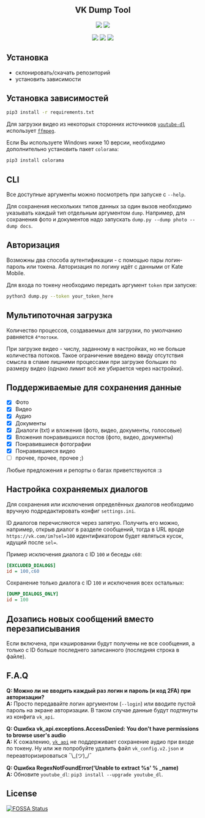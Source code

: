 <div align="center">

## VK Dump Tool

[![](https://img.shields.io/github/release/hikiko4ern/vk_dump.svg?style=for-the-badge&logo=github&logoColor=white&labelColor=101010&color=2196f3)](https://github.com/hikiko4ern/vk_dump/releases/latest) ![](https://img.shields.io/static/v1.svg?message=5.95&logo=vk&logoColor=white&label=API&labelColor=101010&color=a938e4&style=for-the-badge)

[![](https://img.shields.io/lgtm/grade/python/g/hikiko4ern/vk_dump.svg?labelColor=101010&color=4426bb&label=grade&logo=lgtm&logoColor=white&style=for-the-badge)](https://lgtm.com/projects/g/hikiko4ern/vk_dump/context:python) ![](https://img.shields.io/codacy/grade/a30e0216250b407883c093c01dffd867.svg?logo=codacy&logoColor=white&labelColor=101010&color=dc143c&style=for-the-badge) [![](https://img.shields.io/codecov/c/github/hikiko4ern/vk_dump.svg?style=for-the-badge&logo=codecov&logoColor=white&labelColor=101010&color=f01f7a&token=702f6d148dca4a33920d934b0c91a145)](https://codecov.io/gh/hikiko4ern/vk_dump)

</div>

## Установка

- склонировать/скачать репозиторий
- установить зависимости

## Установка зависимостей

```bash
pip3 install -r requirements.txt
```

Для загрузки видео из некоторых сторонних источников [`youtube-dl`](https://github.com/ytdl-org/youtube-dl) использует [`ffmpeg`](https://ffmpeg.org).

Если Вы используете Windows ниже 10 версии, необходимо дополнительно установить пакет `colorama`:

```bash
pip3 install colorama
```

## CLI

Все доступные аргументы можно посмотреть при запуске с `--help`.

Для сохранения нескольких типов данных за один вызов необходимо указывать каждый тип отдельным аргументом `dump`.
Например, для сохранения фото и документов надо запускать `dump.py --dump photo --dump docs`.

## Авторизация

Возможны два способа аутентификации - с помощью пары логин-пароль или токена. Авторизация по логину идёт с данными от Kate Mobile.

Для входа по токену необходимо передать аргумент `token` при запуске:

```bash
python3 dump.py --token your_token_here
```

## Мультипоточная загрузка

Количество процессов, создаваемых для загрузки, по умолчанию равняется `4*потоки`.

При загрузке видео - числу, заданному в настройках, но не больше количества потоков.
Такое ограничение введено ввиду отсутствия смысла в спаме лишними процессами при загрузке больших по размеру видео (однако лимит всё же убирается через настройки).

## Поддерживаемые для сохранения данные

- [x] Фото
- [x] Видео
- [x] Аудио
- [x] Документы
- [x] Диалоги (txt) и вложения (фото, видео, документы, голосовые)
- [x] Вложения понравившихся постов (фото, видео, документы)
- [x] Понравившиеся фотографии
- [x] Понравившиеся видео
- [ ] прочее, прочее, прочее ;)

Любые предложения и репорты о багах приветствуются :з

## Настройка сохраняемых диалогов

Для сохранения или исключения определённых диалогов необходимо вручную подредактировать конфиг `settings.ini`.

ID диалогов перечисляются через запятую. Получить его можно, например, открыв диалог в разделе сообщений, тогда в URL вроде `https://vk.com/im?sel=100` идентификатором будет являться кусок, идущий после `sel=`.

Пример исключения диалога с ID `100` и беседы `c60`:

```ini
[EXCLUDED_DIALOGS]
id = 100,c60
```

Сохранение только диалога с ID `100` и исключения всех остальных:

```ini
[DUMP_DIALOGS_ONLY]
id = 100
```

## Дозапись новых сообщений вместо перезаписывания

Если включена, при кэшировании будут получены не все сообщения, а только с ID больше последнего записанного (последняя строка в файле).

## F.A.Q

**Q: Можно ли не вводить каждый раз логин и пароль (и код 2FA) при авторизации?**\
**A:** Просто передавайте логин аргументом (`--login`) или вводите пустой пароль на экране авторизации. В таком случае данные будут подтянуты из конфига `vk_api`.

**Q: Ошибка vk_api.exceptions.AccessDenied: You don't have permissions to browse user's audio**\
**A:** К сожалению, [`vk_api`](https://github.com/python273/vk_api) не поддерживает сохранение аудио при входе по токену. Ну или же попробуйте удалить файл `vk_config.v2.json` и переавторизироваться ¯\\\_(ツ)\_/¯

**Q: Ошибка RegexNotFoundError('Unable to extract %s' % \_name)**\
**A:** Обновите `youtube_dl`: `pip3 install --upgrade youtube_dl`.

## License

[![FOSSA Status](https://app.fossa.io/api/projects/git%2Bgithub.com%2Fhikiko4ern%2Fvk_dump.svg?type=large)](https://app.fossa.io/projects/git%2Bgithub.com%2Fhikiko4ern%2Fvk_dump?ref=badge_large)
